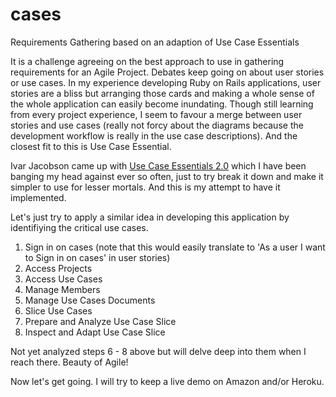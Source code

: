 cases
=====

Requirements Gathering based on an adaption of Use Case Essentials

It is a challenge agreeing on the best approach to use in gathering requirements for an Agile Project. Debates keep going on about user stories or use cases. In my experience developing Ruby on Rails applications, user stories are a bliss but arranging those cards and making a whole sense of the whole application can easily become inundating. Though still learning from every project experience, I seem to favour a merge between user stories and use cases (really not forcy about the diagrams because the development workflow is really in the use case descriptions). And the closest fit to this is Use Case Essential.

Ivar Jacobson came up with [Use Case Essentials 2.0](http://www.ivarjacobson.com/Use_Case2.0_ebook/) which I have been banging my head against ever so often, just to try break it down and make it simpler to use for lesser mortals. And this is my attempt to have it implemented.

Let's just try to apply a similar idea in developing this application by identifiying the critical use cases.

1. Sign in on cases (note that this would easily translate to 'As a user I want to Sign in on cases' in user stories)
2. Access Projects
3. Access Use Cases
4. Manage Members
5. Manage Use Cases Documents
6. Slice Use Cases
7. Prepare and Analyze Use Case Slice
8. Inspect and Adapt Use Case Slice

Not yet analyzed steps 6 - 8 above but will delve deep into them when I reach there. Beauty of Agile!

Now let's get going. I will try to keep a live demo on Amazon and/or Heroku.
